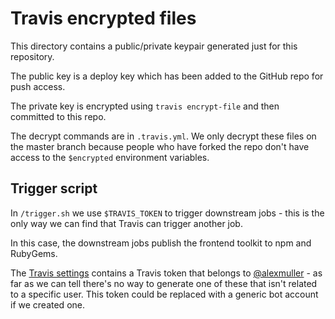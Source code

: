 # Travis encrypted files

This directory contains a public/private keypair generated just for this repository.

The public key is a deploy key which has been added to the GitHub repo for push access.

The private key is encrypted using `travis encrypt-file` and then committed to this repo.

The decrypt commands are in `.travis.yml`. We only decrypt these files on the master
branch because people who have forked the repo don't have access to the
`$encrypted` environment variables.

## Trigger script

In `/trigger.sh` we use `$TRAVIS_TOKEN` to trigger downstream jobs - this
is the only way we can find that Travis can trigger another job.

In this case, the downstream jobs publish the frontend toolkit to npm
and RubyGems.

The [Travis settings](https://travis-ci.org/alphagov/govuk_frontend_toolkit/settings)
contains a Travis token that belongs to
[@alexmuller](https://github.com/alexmuller) - as far as we
can tell there's no way to generate one of these that isn't related to
a specific user. This token could be replaced with a generic bot account
if we created one.
